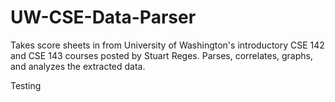 UW-CSE-Data-Parser
==================

Takes score sheets in from University of Washington's introductory CSE 142 and CSE 143 courses posted by Stuart Reges. Parses, correlates, graphs, and analyzes the extracted data.

Testing
